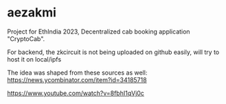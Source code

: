 # aezakmi
Project for EthIndia 2023, Decentralized cab booking application "CryptoCab".

For backend, the zkcircuit is not being uploaded on github easily, will try to host it on local/ipfs

The idea was shaped from these sources as well:
https://news.ycombinator.com/item?id=34185718

https://www.youtube.com/watch?v=8fbhI1qVj0c
